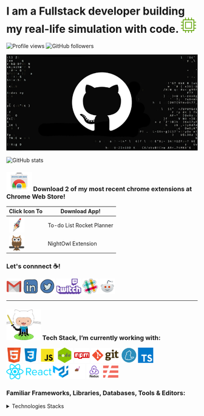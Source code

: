 # I am a Fullstack developer building my real-life simulation with code. <a href='https://docs.github.com/en/developers'><img src='https://raw.githubusercontent.com/acervenky/animated-github-badges/master/assets/devbadge.gif' max-width='100%' height='40'></a>

![Profile views](https://gpvc.arturio.dev/ChanqoDev)
<img src="https://img.shields.io/github/followers/ChanqoDev?label=Follow&amp;style=social" alt="GitHub followers">

[<img src='https://github.com/chanqoDev/chanqoDev/blob/3103c44b3c100c007e3d379bb8bcca189a5c5406/Github_nonTransperant%20.jpeg' alt='githubBanner' max-height='80%' max-width="100%">]()   

![GitHub stats](https://github-readme-stats.vercel.app/api?username=ChanqoDev&hide=contribs,prs&show_icons=true) 

### [<img src='https://github.com/chanqoDev/chanqoDev/blob/8c5cef470b383abc3a07ddfb9b21b209c2fd1295/chromeWebStore.png' alt='gith' max-width='100%'  height='50'>]() Download 2 of my most recent chrome extensions at Chrome Web Store! 

Click Icon To | Download App!
------------- | -------------
[<img src='https://github.com/chanqoDev/chanqoDev/blob/9bb565ccfda3c8636ecedd2da376415ca4c33603/%E2%80%94Pngtree%E2%80%94cartoon%20creative%20element%20space%20rocket_5549888.png' alt='RocketPlanner' max-width='100%' height='40'>](https://chrome.google.com/webstore/detail/to-done-rocket-planner/nnmfajngjkedfjodhldodbbnmbdjkchk?hl=en-US&authuser=0)  | To-do List Rocket Planner
[<img src='https://github.com/chanqoDev/chanqoDev/blob/9bb565ccfda3c8636ecedd2da376415ca4c33603/owl-icon125x125.png' alt='linkedin' max-width='100%' height='40'>](https://chrome.google.com/webstore/detail/nigthowl-mode%F0%9F%A6%89/eeejechfiigialpjicekkgeohaiklhke?hl=en-US&authuser=0)  | NightOwl Extension


 

 
###  Let's connnect ☕️!
[<img src='https://github.com/chanqoDev/chanqoDev/blob/8c5cef470b383abc3a07ddfb9b21b209c2fd1295/gmail.png' alt='gith' max-width='100%'  height='40'>]() 
[<img src='https://github.com/chanqoDev/chanqoDev/blob/ad812902cfcff685e39e1935c6d063fe5a39249c/linkedin.png' alt='linkedin' max-width='100%' height='40'>]() 
[<img src='https://github.com/chanqoDev/chanqoDev/blob/ad812902cfcff685e39e1935c6d063fe5a39249c/twitter.png' alt='twitter' max-width='100%' height='40'>]() 
[<img src='https://github.com/chanqoDev/chanqoDev/blob/9bb565ccfda3c8636ecedd2da376415ca4c33603/pinpng.com-twitch-png-589064.png' alt='twitch' max-width='100%' height='40'>]() [<img src='https://github.com/chanqoDev/chanqoDev/blob/9bb565ccfda3c8636ecedd2da376415ca4c33603/iconLogo.png' alt='Slack logo' max-width='100%' height='40'>]() [<img src='https://github.com/chanqoDev/chanqoDev/blob/ad812902cfcff685e39e1935c6d063fe5a39249c/icons8-reddit-96.png' alt='reddit' max-width='100%' height='40'>]() 

 - - - -

### [<img src='https://github.com/chanqoDev/chanqoDev/blob/ce0bce06f2f94aa32f24b323586c233b305f09dd/Github_Adventure.png' alt='gith' max-width='100%'  height='80'>]() Tech Stack, I’m currently working with:



[<img src='https://github.com/chanqoDev/chanqoDev/blob/97df2cfb840377f368b2f4881c3edced43d4e69c/HTML5.png' alt='html5 icon' max-width='100%' height='40'>]() [<img src='https://github.com/chanqoDev/chanqoDev/blob/97df2cfb840377f368b2f4881c3edced43d4e69c/css%20icon.png' alt='css3 icon' max-width='100%' height='40'>]() [<img src='https://github.com/chanqoDev/chanqoDev/blob/8a561d6d2b9b748aeef1428f85bb254374eb4992/JS_SquareIcon.png' alt='js' max-width='100%' height='40'>]() [<img src='https://github.com/chanqoDev/chanqoDev/blob/97df2cfb840377f368b2f4881c3edced43d4e69c/NodeIcon_octo.png' alt='node' max-width='100%' height='40'>]()  [<img src='https://github.com/chanqoDev/chanqoDev/blob/97df2cfb840377f368b2f4881c3edced43d4e69c/Npm.png' alt='npm icon' max-width='100%' height='40'>]()  [<img src='https://github.com/chanqoDev/chanqoDev/blob/e155c4a4cc420ca5dce1aa9e0f1bc18993b46ba1/git_logo.png' alt='git' max-width='100%' height='40'>]()  [<img src='https://github.com/chanqoDev/chanqoDev/blob/8a561d6d2b9b748aeef1428f85bb254374eb4992/Yarn.png' alt='Yarn' max-width='100%' height='40'>]()  [<img src='https://github.com/chanqoDev/chanqoDev/blob/3a010e1391046abd2b31315218292dd6e2e10756/assets/Typescript.png' alt='tsx' max-width='100%' height='40'>]()   [<img src='https://github.com/chanqoDev/chanqoDev/blob/ad812902cfcff685e39e1935c6d063fe5a39249c/React_blueSub.png' alt='react' max-width='100%' height='40'>]()     [<img src='https://github.com/chanqoDev/chanqoDev/blob/3a010e1391046abd2b31315218292dd6e2e10756/assets/Material-ui.png' alt='material-ui' max-width='100%' height='40'>]()     [<img src='https://github.com/chanqoDev/chanqoDev/blob/3a010e1391046abd2b31315218292dd6e2e10756/assets/styled%20components.png' alt='styled-components' max-width='100%' height='40'>]()     [<img src='https://github.com/chanqoDev/chanqoDev/blob/97df2cfb840377f368b2f4881c3edced43d4e69c/Redux_icon.png' alt='redux' max-width='100%' height='40'>]()   [<img src='https://github.com/chanqoDev/chanqoDev/blob/3a010e1391046abd2b31315218292dd6e2e10756/assets/Serverless.png' alt='serverless Framework' max-width='100%' height='40'>]() 


###  Familiar Frameworks, Libraries, Databases, Tools & Editors:  
<details>

<summary>Technologies Stacks </summary>
 
[<img src='https://github.com/chanqoDev/chanqoDev/blob/b7264e39fe910660076d3d5c987c43b4f34fd5d7/assets/bootstrap.png' alt='bootstrap' max-width='100%' height='50'>]() [<img src='https://github.com/chanqoDev/chanqoDev/blob/97df2cfb840377f368b2f4881c3edced43d4e69c/jQuery_icon.png' alt='jquery' max-width='100%' height='40'>]() 
[<img src='https://github.com/chanqoDev/chanqoDev/blob/f8cb928d12807a92b0cd9acee831104cbd2915dc/Firebase_Icon.png' alt='Firebase' max-width='100%' height='40'>]() [<img src='https://github.com/chanqoDev/chanqoDev/blob/97df2cfb840377f368b2f4881c3edced43d4e69c/MongoDB.png' alt='Mongodb' max-width='100%' height='40'>]() [<img src='https://github.com/chanqoDev/chanqoDev/blob/ad812902cfcff685e39e1935c6d063fe5a39249c/Grunt.png' alt='Grunt' max-width='100%' height='40'>]()[<img src='https://github.com/chanqoDev/chanqoDev/blob/8a561d6d2b9b748aeef1428f85bb254374eb4992/gulp_icon.png' alt='gulp'  max-width='100%' height='40'>]() 
[<img src='https://github.com/chanqoDev/chanqoDev/blob/8a561d6d2b9b748aeef1428f85bb254374eb4992/Sass_icon.png' alt='sass'  max-width='100%' height='40'>]()[<img src='https://github.com/chanqoDev/chanqoDev/blob/8a561d6d2b9b748aeef1428f85bb254374eb4992/ember_icon.png' alt='ember'  max-width='100%' height='40'>]()[<img src='https://github.com/chanqoDev/chanqoDev/blob/8a561d6d2b9b748aeef1428f85bb254374eb4992/Babel_icon.png' alt='Babel' max-width='100%' height='40'>]()[<img src='https://github.com/chanqoDev/chanqoDev/blob/8a561d6d2b9b748aeef1428f85bb254374eb4992/webpack.png' alt='webpack' max-width='100%' height='40'>]()[<img src='https://github.com/chanqoDev/chanqoDev/blob/8a561d6d2b9b748aeef1428f85bb254374eb4992/Browserify.png' alt='Browserify' max-width='100%' height='40'>]() [<img src='https://github.com/chanqoDev/chanqoDev/blob/ad812902cfcff685e39e1935c6d063fe5a39249c/Docker-Logo-2013-2015.png' alt='Docker' max-width='100%' height='40'>]()[<img src='https://github.com/chanqoDev/chanqoDev/blob/97df2cfb840377f368b2f4881c3edced43d4e69c/swift%20icon.png' alt='swift' max-width='100%' height='40'>]()[<img src='https://github.com/chanqoDev/chanqoDev/blob/8a561d6d2b9b748aeef1428f85bb254374eb4992/PostgreSQL.png' alt='PostgreSQL' max-width='100%' height='40'>]()[<img src='https://github.com/chanqoDev/chanqoDev/blob/52a396f76b4a89c0446087c0050f87ff8b58e573/heroku.png' alt='heroku' max-width='100%' height='40'>]()[<img src='https://github.com/chanqoDev/chanqoDev/blob/8a561d6d2b9b748aeef1428f85bb254374eb4992/stackover%20flow.png' alt='stackoverflow' max-width='100%' height='40'>]() [<img src='https://github.com/chanqoDev/chanqoDev/blob/ce0bce06f2f94aa32f24b323586c233b305f09dd/Github_logo_White.png' alt='githu' max-width='100%' height='40'>]()[<img src='https://github.com/chanqoDev/chanqoDev/blob/8a561d6d2b9b748aeef1428f85bb254374eb4992/Postman_Api_Logo.png' alt='Postma' max-width='100%' height='40'>]()[<img src='https://github.com/chanqoDev/chanqoDev/blob/ad812902cfcff685e39e1935c6d063fe5a39249c/mailchimp.jpeg' alt='mailchimp' max-width='100%' height='40'>]() [<img src='https://github.com/chanqoDev/chanqoDev/blob/ad812902cfcff685e39e1935c6d063fe5a39249c/photoshopLogo.png' alt='photoshop' max-width='100%' height='40'>]()[<img src='https://github.com/chanqoDev/chanqoDev/blob/8a561d6d2b9b748aeef1428f85bb254374eb4992/VisualBasic.png' alt='vscode' max-width='100%' height='40'>]()[<img src='https://github.com/chanqoDev/chanqoDev/blob/8a561d6d2b9b748aeef1428f85bb254374eb4992/atom_Editor.png' alt='atom' max-width='100%' height='40'>]()[<img src='https://github.com/chanqoDev/chanqoDev/blob/52a396f76b4a89c0446087c0050f87ff8b58e573/kisspng-tensorflow-artificial-intelligence-brand-logo-lear-rapidswitch-nvidia-powered-servers-5b67156664c2e8.6694362815334823424127.png' alt='tensorflow' max-width='100%' height='40'>]()[<img src='https://github.com/chanqoDev/chanqoDev/blob/8a561d6d2b9b748aeef1428f85bb254374eb4992/xcode_icon.png' alt='xcode' max-width='100%' height='40'>]() [<img src='https://github.com/chanqoDev/chanqoDev/blob/3a010e1391046abd2b31315218292dd6e2e10756/assets/aws_dark.png' alt='AWS' max-width='100%' height='40'>]() [<img src='https://github.com/chanqoDev/chanqoDev/blob/52a396f76b4a89c0446087c0050f87ff8b58e573/figma.png' alt='figma'  max-width='100%' height='40'>]()
</details>
 

